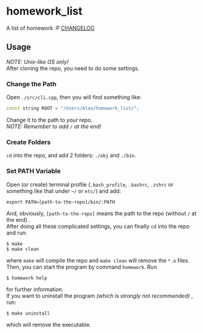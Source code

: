 # homework_list
A list of homework :P
[CHANGELOG](CHANGELOG.md)

## Usage
*NOTE: Unix-like OS only!*  
After cloning the repo, you need to do some settings.
### Change the Path
Open `./src/cli.cpp`, then you will find something like:
```cpp
const string ROOT = "/Users/Alan/homework_list/";
```
Change it to the path to *your* repo.  
*NOTE: Remember to add `/` at the end!*
### Create Folders
`cd` into the repo, and add 2 folders: `./obj` and `./bin`.
### Set PATH Variable
Open (or create) terminal profile (`.bash_profile`, `.bashrc`, `.zshrc` or something like that under `~/` or `etc/`) and add:
```shell
export PATH=[path-to-the-repo]/bin/:PATH
```
And, obviously, `[path-to-the-repo]` means the path to the repo (without `/` at the end) .  
After doing all these complicated settings, you can finally `cd` into the repo and run:
```shell
$ make
$ make clean
```
where `make` will compile the repo and `make clean` will remove the `*.o` files.  
Then, you can start the program by command `homework`. Run
```shell
$ homework help
```
for further information.  
If you want to uninstall the program *(which is strongly not recommended)* , run:
```shell
$ make uninstall
```
which will remove the executable.
